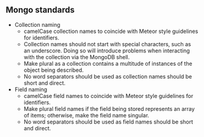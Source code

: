 Mongo standards
---------------
* Collection naming
  * camelCase collection names to coincide with Meteor style guidelines for identifiers.
  * Collection names should not start with special characters, such as an underscore. Doing so will introduce problems when interacting with the collection via the MongoDB shell.
  * Make plural as a collection contains a multitude of instances of the object being described.
  * No word separators should be used as collection names should be short and direct.
* Field naming
  * camelCase field names to coincide with Meteor style guidelines for identifiers.
  * Make plural field names if the field being stored represents an array of items; otherwise, make the field name singular.
  * No word separators should be used as field names should be short and direct.
